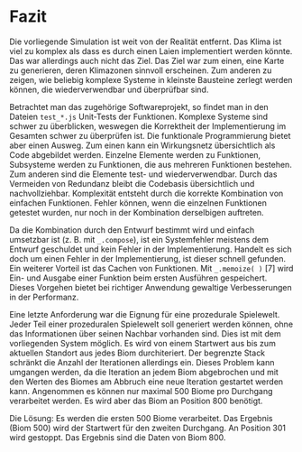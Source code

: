 # Fazit
Die vorliegende Simulation ist weit von der Realität entfernt. Das Klima ist viel zu komplex als dass es durch einen Laien implementiert werden könnte. Das war allerdings auch nicht das Ziel. Das Ziel war zum einen, eine Karte zu generieren, deren Klimazonen sinnvoll erscheinen. Zum anderen zu zeigen, wie beliebig komplexe Systeme in kleinste Bausteine zerlegt werden können, die wiederverwendbar und überprüfbar sind.

Betrachtet man das zugehörige Softwareprojekt, so findet man in den Dateien `test_*.js` Unit-Tests der Funktionen. Komplexe Systeme sind schwer zu überblicken, weswegen die Korrektheit der Implementierung im Gesamten schwer zu überprüfen ist. Die funktionale Programmierung bietet aber einen Ausweg.
Zum einen kann ein Wirkungsnetz übersichtlich als Code abgebildet werden. Einzelne Elemente werden zu Funktionen, Subsysteme werden zu Funktionen, die aus mehreren Funktionen bestehen. Zum anderen sind die Elemente test- und wiederverwendbar. Durch das Vermeiden von Redundanz bleibt die Codebasis übersichtlich und nachvollziehbar. Komplexität entsteht durch die korrekte Kombination von einfachen Funktionen. Fehler können, wenn die einzelnen Funktionen getestet wurden, nur noch in der Kombination derselbigen auftreten. 

Da die Kombination durch den Entwurf bestimmt wird und einfach umsetzbar ist (z. B. mit `_.compose`), ist ein Systemfehler meistens dem Entwurf geschuldet und kein Fehler in der Implementierung. Handelt es sich doch um einen Fehler in der Implementierung, ist dieser schnell gefunden.<br/>
Ein weiterer Vorteil ist das Cachen von Funktionen. Mit `_.memoize( )` [7] wird Ein- und Ausgabe einer Funktion beim ersten Ausführen gespeichert. Dieses Vorgehen bietet bei richtiger Anwendung gewaltige Verbesserungen in der Performanz.

Eine letzte Anforderung war die Eignung für eine prozedurale Spielewelt. Jeder Teil einer prozeduralen Spielewelt soll generiert werden können, ohne das Informationen über seinen Nachbar vorhanden sind. Dies ist mit dem vorliegenden System möglich. Es wird von einem Startwert aus bis zum aktuellen Standort aus jedes Biom durchiteriert. Der begrenzte Stack schränkt die Anzahl der Iterationen allerdings ein.
Dieses Problem kann umgangen werden, da die Iteration an jedem Biom abgebrochen und mit den Werten des Biomes am Abbruch eine neue Iteration gestartet werden kann.
Angenommen es können nur maximal 500 Biome pro Durchgang verarbeitet werden. Es wird aber das Biom an Position 800 benötigt. 

Die Lösung: Es werden die ersten 500 Biome verarbeitet. Das Ergebnis (Biom 500) wird der Startwert für den zweiten Durchgang. An Position 301 wird gestoppt. Das Ergebnis sind die Daten von Biom 800.